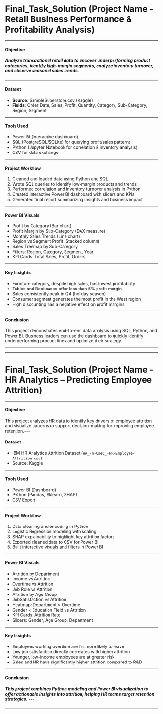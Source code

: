 # Final_Task_Solution (Project Name - Retail Business Performance & Profitability Analysis)
---
#### Objective

##### Analyze transactional retail data to uncover underperforming product categories, identify high-margin segments, analyze inventory turnover, and observe seasonal sales trends.
---
#### Dataset
- **Source**: SampleSuperstore.csv (Kaggle)
- **Fields**: Order Date, Sales, Profit, Quantity, Category, Sub-Category, Region, Segment
---
#### Tools Used
- Power BI (Interactive dashboard)
- SQL (PostgreSQL/SQLite) for querying profit/sales patterns
- Python (Jupyter Notebook for correlation & inventory analysis)
- CSV for data exchange
---
#### Project Workflow
1. Cleaned and loaded data using Python and SQL
2. Wrote SQL queries to identify low-margin products and trends
3. Performed correlation and inventory turnover analysis in Python
4. Created interactive Power BI dashboard with slicers and KPIs
5. Generated final report summarizing insights and business impact
---
#### Power BI Visuals
- Profit by Category (Bar chart)
- Profit Margin by Sub-Category (DAX measure)
- Monthly Sales Trends (Line chart)
- Region vs Segment Profit (Stacked column)
- Sales Treemap by Sub-Category
- Filters: Region, Category, Segment, Year
- KPI Cards: Total Sales, Profit, Orders
---
#### Key Insights
- Furniture category, despite high sales, has lowest profitability
- Tables and Bookcases offer less than 5% profit margin
- Sales consistently peak in Q4 (holiday season)
- Consumer segment generates the most profit in the West region
- High discounting has a negative effect on profit margins
---
#### Conclusion
This project demonstrates end-to-end data analysis using SQL, Python, and Power BI. Business leaders can use the dashboard to quickly identify underperforming product lines and optimize their strategy.

---
---



# Final_Task_Solution (Project Name - HR Analytics – Predicting Employee Attrition)
---
####  Objective

   This project analyzes HR data to identify key drivers of employee attrition and visualize patterns to support decision-making for improving employee retention.---


#### Dataset
- IBM HR Analytics Attrition Dataset (`WA_Fn-UseC_-HR-Employee-Attrition.csv`)
- Source: Kaggle
---
####  Tools Used
- Power BI (Dashboard)
- Python (Pandas, Sklearn, SHAP)
- CSV Export
---
####  Project Workflow
1. Data cleaning and encoding in Python
2. Logistic Regression modeling with scaling
3. SHAP explainability to highlight key attrition factors
4. Exported cleaned data to CSV for Power BI
5. Built interactive visuals and filters in Power BI
---
####  Power BI Visuals
- Attrition by Department
- Income vs Attrition
- Overtime vs Attrition
- Job Role vs Attrition
- Attrition by Age Group
- JobSatisfaction vs Attrition
- Heatmap: Department × Overtime
- Gender × Education Field vs Attrition
- KPI Cards: Attrition Rate
- Slicers: Gender, Age Group, Department
---
####  Key Insights
- Employees working overtime are far more likely to leave
- Low job satisfaction directly correlates with higher attrition
- Younger, low-income employees are at greater risk
- Sales and HR have significantly higher attrition compared to R&D
---
####  Conclusion


##### This project combines Python modeling and Power BI visualization to offer actionable insights into attrition, helping HR teams target retention strategies. ---
----
